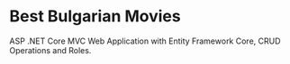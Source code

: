 # Best Bulgarian Movies 
ASP .NET Core MVC Web Application with Entity Framework Core, CRUD Operations and Roles.
